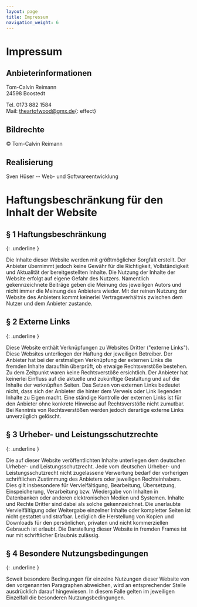 ```yaml
---
layout: page
title: Impressum
navigation_weight: 6
---
```

# Impressum

## Anbieterinformationen

Tom-Calvin Reimann  
24598 Boostedt

Tel. 0173 882 1584  
Mail: [theartofwood@gmx.de](){: effect}

## Bildrechte

&copy; Tom-Calvin Reimann

## Realisierung

Sven Hüser -- Web- und Softwareentwicklung

# Haftungsbeschränkung für den Inhalt der Website

## § 1 Haftungsbeschränkung
{: .underline }

Die Inhalte dieser Website werden mit größtmöglicher Sorgfalt erstellt. Der Anbieter
übernimmt jedoch keine Gewähr für die Richtigkeit, Vollständigkeit und Aktualität der
bereitgestellten Inhalte. Die Nutzung der Inhalte der Website erfolgt auf eigene Gefahr
des Nutzers. Namentlich gekennzeichnete Beiträge geben die Meinung des jeweiligen
Autors und nicht immer die Meinung des Anbieters wieder. Mit der reinen Nutzung der
Website des Anbieters kommt keinerlei Vertragsverhältnis zwischen dem Nutzer und dem
Anbieter zustande.

## § 2 Externe Links
{: .underline }

Diese Website enthält Verknüpfungen zu Websites Dritter ("externe Links"). Diese
Websites unterliegen der Haftung der jeweiligen Betreiber. Der Anbieter hat bei der
erstmaligen Verknüpfung der externen Links die fremden Inhalte daraufhin überprüft, ob
etwaige Rechtsverstöße bestehen. Zu dem Zeitpunkt waren keine Rechtsverstöße
ersichtlich. Der Anbieter hat keinerlei Einfluss auf die aktuelle und zukünftige Gestaltung
und auf die Inhalte der verknüpften Seiten. Das Setzen von externen Links bedeutet
nicht, dass sich der Anbieter die hinter dem Verweis oder Link liegenden Inhalte zu Eigen
macht. Eine ständige Kontrolle der externen Links ist für den Anbieter ohne konkrete
Hinweise auf Rechtsverstöße nicht zumutbar. Bei Kenntnis von Rechtsverstößen werden
jedoch derartige externe Links unverzüglich gelöscht.

## § 3 Urheber- und Leistungsschutzrechte
{: .underline }

Die auf dieser Website veröffentlichten Inhalte unterliegen dem deutschen Urheber- und
Leistungsschutzrecht. Jede vom deutschen Urheber- und Leistungsschutzrecht nicht
zugelassene Verwertung bedarf der vorherigen schriftlichen Zustimmung des Anbieters
oder jeweiligen Rechteinhabers. Dies gilt insbesondere für Vervielfältigung, Bearbeitung,
Übersetzung, Einspeicherung, Verarbeitung bzw. Wiedergabe von Inhalten in
Datenbanken oder anderen elektronischen Medien und Systemen. Inhalte und Rechte
Dritter sind dabei als solche gekennzeichnet. Die unerlaubte Vervielfältigung oder
Weitergabe einzelner Inhalte oder kompletter Seiten ist nicht gestattet und strafbar.
Lediglich die Herstellung von Kopien und Downloads für den persönlichen, privaten und
nicht kommerziellen Gebrauch ist erlaubt.
Die Darstellung dieser Website in fremden Frames ist nur mit schriftlicher Erlaubnis
zulässig.

## § 4 Besondere Nutzungsbedingungen
{: .underline }

Soweit besondere Bedingungen für einzelne Nutzungen dieser Website von den
vorgenannten Paragraphen abweichen, wird an entsprechender Stelle ausdrücklich
darauf hingewiesen. In diesem Falle gelten im jeweiligen Einzelfall die besonderen
Nutzungsbedingungen.
